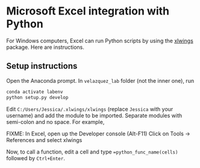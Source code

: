 # Microsoft Excel integration with Python
For Windows computers, Excel can run Python scripts by using the [xlwings](https://www.xlwings.org) package.
Here are instructions.

## Setup instructions
Open the Anaconda prompt.
In ``velazquez_lab`` folder (not the inner one), run
```bash
conda activate labenv
python setup.py develop
```

Edit ``C:/Users/Jessica/.xlwings/xlwings`` (replace ``Jessica`` with your username) and add the module to be imported.
Separate modules with semi-colon and no space.
For example,

FIXME:
In Excel, open up the Developer console (Alt-F11) Click on Tools -> References and select xlwings

Now, to call a function, edit a cell and type ``=python_func_name(cells)`` followed by ``Ctrl+Enter``.